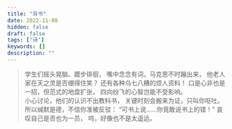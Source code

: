 ```yaml
---
title: "背书"
date: 2022-11-08
hidden: false
draft: false
tags: ["诗"]
keywords: []
description: ""
---
```

> 学生们摇头晃脑、踱步徘徊，
嘴中念念有词，马克思不时蹦出来，
他老人家在天之灵是否绷得住笑？
还有各种乌七八糟的烦人资料！
口是心非也是一招，但范式的地盘扩张，
四向纷飞的心智岂能不受影响。<br>
小心讨论，他们的认识不出教科书，
关键时刻会搬来为证，只叫你呕吐。
所以缄默是德，不信你准被反驳：
“可书上说……你竟敢说书上的错！”
哀叹自己是否也为一员，
呜，好像也不是太遥远。